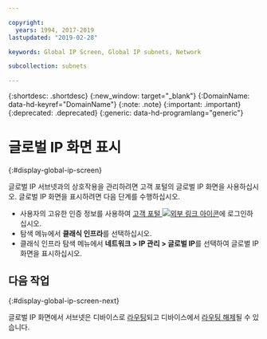 ```yaml
---

copyright:
  years: 1994, 2017-2019
lastupdated: "2019-02-28"

keywords: Global IP Screen, Global IP subnets, Network

subcollection: subnets

---
```


{:shortdesc: .shortdesc}
{:new_window: target="_blank"}
{:DomainName: data-hd-keyref="DomainName"}
{:note: .note}
{:important: .important}
{:deprecated: .deprecated}
{:generic: data-hd-programlang="generic"}

# 글로벌 IP 화면 표시
{:#display-global-ip-screen}

글로벌 IP 서브넷과의 상호작용을 관리하려면 고객 포털의 글로벌 IP 화면을 사용하십시오. 글로벌 IP 화면을 표시하려면 다음 단계를 수행하십시오.

* 사용자의 고유한 인증 정보를 사용하여 [고객 포털 ![외부 링크 아이콘](../../icons/launch-glyph.svg "외부 링크 아이콘")](https://{DomainName}/)에 로그인하십시오.
* 탐색 메뉴에서 **클래식 인프라**를 선택하십시오.
* 클래식 인프라 탐색 메뉴에서 **네트워크 > IP 관리 > 글로벌 IP**를 선택하여 글로벌 IP 화면을 표시하십시오.

## 다음 작업
{:#display-global-ip-screen-next}

글로벌 IP 화면에서 서브넷은 디바이스로 [라우팅](/docs/infrastructure/subnets?topic=subnets-route-global-ip-address-device)되고 디바이스에서 [라우팅 해제](/docs/infrastructure/subnets?topic=subnets-unroute-global-ip-address)될 수 있습니다.
